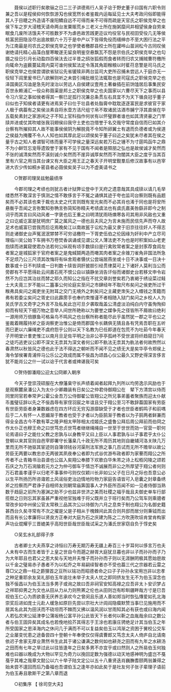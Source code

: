 <!-- { "loadSidebar": true } -->
　　聂侯以述职行矣歌骊之日二三子讲德焉行人吴子谂于野史董子曰国有六职令则兼之吾以是程侯抑何恢恢游刄也侯宽然长者鉴裁内运每延见士大夫考政问俗即能得其人于目睫之外造请不废阳鱎自远不可得而亲不可得而疏是天官氏之职侯克举之也侯下车之岁大浸稽天请命两台发粟赈荒乡三老义士所在施粥糜间井相望侯身自劳来眠食几废所活饿夫不可胜数岁不为虐邑故苦践更迩议均役官与民视田受役几无等侯核富民田隐没尽出逾故额六十万于是中产以下皆得免役而缙绅亦不至大困行法之平为江南最是司农氏之职侯克举之也学使者檄郡县校士所在讙哗山苗涧松今古同叹侯谢绝请托精心品藻白屋寒畯遂无留良明鉴空悬飘瓦不怨是宗伯氏之职侯克举之也勾摄之役日引月长动盈四百侯汰去过半昔之鸱张狐假而食者转而归农又捕贼曹符檄所向辄命为盗薮蔓延周内莫可谁何侯絜法定令落其角距糇粮以时萑苻息警是司马氏之职侯克举之也侯尝谓欲省狱讼先省锾赎非两台监司大吏所召捕未尝远人于庭亦无一役轻下闾里爰书巳八欲解则听之未尝引绳批根见法辄取也是司寇氏之职侯克举之也泽国奥区沟洫是急先时浚治以劳远人自侯建议壹用土著畚插在前饷馌居后事集民安百世永赖浦汇一役众称聂渠是邦土之职侯克举之也夫国家以六曹尽天下之事而以县令习六官之事如侯者得其一察巳足孤行况兼总条贯左右具宜不为天下循良冠乎董子曰似也子知侯者请更有进焉吴子曰仕于壮县者处脂膏中耽耽逐逐富民是求彼官于家人极于病葢有之矣侯淡素自将氷壶方洁尺组寸帛不取诸民沽酒市脯宁浮其直侯在华五载矣素封之家游闲之子不知上官科指作何状有以怀璧罪者谁也如其清贤豪之门竿牍并进或仗其吹嘘张我羽翅侯曰我守土吏也岂借誉于名交哉守常度自信而巳如其介台察有所摧抑其人故不能事侯侯阴为解脱竟不令知所卵翼士有退而负德者或为侯道之侯益为掩覆不令人人知也如其厚此足以颂侯矣乎董子曰近之矣犹未尽者其在侯之量乎古之知人者谓智可练而量不可学侯之量深远矣若万石之锺不为寸莛鸣函牛之鼎不为小鲜饪忘宠辱遗毁誉于家有不见于国有不闻者是隰朋之弘也是故侯诚才矣然而不张的诚清矣然而不溪刻诚介矣然而不崖异诚厚矣然而不沕闇其大臣之度乎当其百里有六官之用当其台谏又有大臣之用王正之春天子开明堂觐羣后修汉故事有以邑宰进大农少传如桐乡密县者必聂侯矣吴子以为不虚美请书之 

　　○贺郡司理吴兹勉最绩序 

　　今郡司理之考绩也则犹古者计狱弊讼登中于天府之遗意哉其具成牍以请几毛举缕悉然不敢深言于慎测之情不敢侈言于不冤之诵惧其迹于夸也监司台察则既有品题矣而不必其该也束于裁也太史之代言则既有宠光矣而不必其肖也淆于同也是将安所悬衡乎吾闻之言弥繁知弥觕言弥简知弥精夫考绩虞法也有虞氏嘉美咎繇非即今之制词乎而其言曰风动风者一字褒也后王重之曰明清犹雨旸燠寒各司其用非风敌也又重之曰讫威讫富是犹明庶广莫之属风之一德也且夫风之为言未施而民信先声而夺人故足术也威富巳尝我而后讫焉晚矣江以南故嚚于讼松为最又隶于旧京往往奸人不得志则走诸御史台声冤泯泯棼棼不可穷诘檄符一下胥吏伍伯之伦因缘为奸利中产立尽司理临川吴公始下车拥书万卷焚香讽诵或见谓公文人薄法吏不为也是时积案如山老吏抱牍而进冀窥使君办法若何公纵观有顷手数牍曰是行禽败常者案之是封豕荐食闾左者案之是城狐家于官府者案之是鬼蜮鬪两造而噉其肉者案之余锥刀雀角非国法所急不足烦乃公三尺须其改悔将有纵舍观者慑伏公尝端居燕坐或十日不决事或一日决十数事或十日不判牍或一日判数十牍皆洞肝披胆引经贯律莫可上下诸奸人莫利当公而旁郡有不平愿得赴云间嘉石死不恨公自以镇静坐消告讦俗而诸御史台若移文申令岩然不为应岂其治丝而棼之耶久而知公之指在不扰交章剡誉矣若乃衷褐于绣设菜过鲑士大夫竟三岁不能以二簋事公何论庭实至问之市肆经年不取尺布矣问之侯吏所过干糇弗具矣问之阍吏坐无附耳之交门无境外之刺矣问之主藏吏朿矢之入缗钱之羡籍而弗有若委尘矣问之胥史曰此霹雳手也奉约朿惟谨不者相随入狱门矣问之乡校人人为吴氏学古文奇字之外言不及私矣此岂可旦夕袭取哉盖公清虚淡泊纯白内守虽恂恂抑抑而有轻天下细万物之意举人间世所艳称以为要誉之媒争先之径皆所不屑故曰绝利一源用师万倍豚鱼可格枭鸟不鸣风之也台察所称者能尽此乎虽然犹一郡之平也公之鉴裁着赐履持斧之臣询察吏治惟公是倚而郡国令长耦俱无猜且各有凭焉吾职在五听而巳更以六廉绳吏不虞府怨乎公则以天下名教为巳任即道在包荒不为吐茹今年春天子开明堂计羣吏惟江以南月旦足佐平明之治非公亭亭孤峙不受世波将纤趋窥日?间之徒巧逃吏议公即不深文无柰其为深文者何公即不骫法无柰其为骫法者何故煦然以春肃然以秋皆风之德也此于法不得达之朝听而不闻不见之绩无大是矣华亭令郑侯上海令邹侯署青浦倅马公乐公之政成而属不佞昌为颂昌心仪公最久又野史得深言侈言犹不能肖公之什一试以谂于代言者或禆谌我可矣 

　　○贺侍御潘翔公迎太公冏卿入朝序 

　　今天子登崇茂硕服在大僚藩臬守长声绩着闻者起拜九列所以均劳逸示风励也于是观察麓泉潘公入为太仆少卿趣装有日矣公之仲君侍御翔公在　辇下方清宫以侍而同里同官若奉常尹公霍公金吾万公侍御翟公皆翔公之所兄事弟蓄者聚族而迎太仆献币羞璧征辞以先之不佞昌辱有家侄羽宸之年谊且交于翔公至习不敢辞葢国家有劳臣有世臣劳臣者身兼数器虑在四方环应无穷刄游靡缺受于才者也世臣者鹤鸣子和前喁后于二人有怀一人思媚渐于教者也受于才者以为臣鹄渐于教者以为子鹄两者鲜兼而得全全昌古今不数有莘之隆尹相太甲陟相太戍姬氏之盛鲁公拜后周公拜前而伯冏之作太仆正也穆王命之曰世笃忠贞世笃者继继绳绳自一世至于世世而効一官营一职何论焉语曰子之能仕父教之忠孰与以身教平又曰上臣以人事君孰与以子事君乎太仆公登朝以来其官则自邑宰即署守长藩臬几十政无所不周历其地则自畿辅河洛关陕几万里而无所不驰驱其宦迹则自簿领钱谷河渠刑法军旅之事几百试而无所不赡举以故公劳臣无两要以教忠亦无两彼其夙夜奉公者即为式谷优游布政者即为家謩而翔公之所传者不止青箱书治县谱也公兹入矣翔公奉膝下欢歌白华朱芾之诗上松栢冈陵之颂若石庆之为万石涴牏若元方之为仲弓御车于情岂不诚展而非公之所厚望于翔公者何则万石君虽孝谨乎以归老不事事仲弓则仅仅颖川长非如公父子在日月之际也吾意公必以生平所扬历所咨诹若土风谣俗吏治边情地险物力家庭告语皆可入皂囊之封章备绣斧之捡察而严君诤子自相师友则朝常庙筭国事人才外臣所百闻不如一见者侍御当熟数于趋庭之前所为塞渊之助不少也兹非世济之美而社稷之福乎哉且夫御史单车行部揽辔之日则忘其家虽甚严重视他官独难于将父既并立于班行矣而乃公驾车则乘骢者常改步如中州侯公官太常秩三品其次公以侍御为六月之息朿于制也翔公为名御史籍甚西台久矣寻常有不次之擢是父是子相从于槐棘间此其合则共邸而居分则秉钺而出而且有长公孝廉将以贤良方正奉对大庭为石之庆建为陈之二方吹箎吹埙肯堂肯构家声功业焜耀乎三晋媲美乎高阳世臣哉世臣哉试采之为潘氏世家窃自负于惇史矣 

　　○吴玄水礼部得子序 

　　古者卿士大夫燕享之诗恒曰万寿无期万寿无疆上寿百三十岁耳何以侈言万也夫人未有中古而生者皆于上皇之世自今而遡之赫胥大庭犹旦暮也非以子而孙孙而子乃为大年耶且也君父之恩大矣与天地并夫惟子而孙孙而子则以无涯酬罔极其愿始鬯故以千金之璧易赤子愚者不为以松乔之年易嗣续智者亦不受也葢三代之宗器若云雷之尊□父之鼎一柱之爵狸首之豆所以铭功而昭德者命之曰子子孙孙永宝用岂非以忠孝之种足重耶余友吴礼部伯玉年逾壮未举子太夫人忧之即同侪友生无不为伯玉深念也独不佞昌以为伯玉法当多男子或询之故曰吾非祠官安知高禄之应吾非太卜安识梦占之祥耶抑男之为文也从田从力从力则熊罴之伦也从田则岂有畛甽疆畔哉方寸是巳吾视伯玉仁心为质欲善无厌养志承欢今之曾闵且乐道人善如郑当时恢弘慱爱如孔北海崇奖后进如庞士元赴人缓急如原巨先尝以宗社大计闾阎隐瘼默赞当事巳见施用而不居其名此其为田沃而不硗坦而不棘而又拂以温风润以甘雨知其必有获也或曰海内闻人若弘农宋公延津李公蒲坂杨公富平孙公此皆天下长者何以靳之血胤哉余曰之数公者与伯王固异矣其成名也若俛地拾芥其得志于王涂也若康庄骋绝足计其当伯玉之年所受国家之恩泽海内之休问几于满而不可以复益矣伯玉以鸿渐之资困于黉校公交车之业屡变忧患之途备尝四十登朝十年奉使仅仅得虞曹郎又笃念太夫人倚庐自北请南依迟子舍家无厚业萧然书生此其于诸公谦满之数何如也耕尧之田而有九年之水耕汤之田而有七年之旱过此以往皆逢年之日矣多男不亦宜乎或曰然则人之所易伯玉何独难也曰器以晚成为大物以罕见为奇力以挽回定数为强德以动天地感神明为盛岂不戞戞乎其难之哉章文懿公以六十举子陆文定公以五十八重贤迭肖巍膴耆颐两翁兼得之始未尝不邅回而后乃备福也吾谓伯玉之逢年亦如此矣于是社友何子张子辈理子语前为伯玉寿且歌斯干之第八章而退 

　　○初集序 【 徐司空大夫】 


